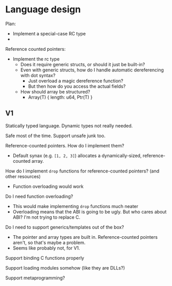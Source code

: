 
# Language design

Plan:

 * Implement a special-case RC type
 * 

Reference counted pointers:

 * Implement the rc type
   * Does it require generic structs, or should it just be built-in?
   * Even with generic structs, how do I handle automatic dereferencing with dot syntax?
     * Just overload a magic dereference function?
     * But then how do you access the actual fields?
   * How should array be structured?
     * Array(T) { length: u64, Ptr(T) }

## V1

Statically typed language. Dynamic types not really needed.

Safe most of the time. Support unsafe junk too.

Reference-counted pointers. How do I implement them?
 * Default synax (e.g. `[1, 2, 3]`) allocates a dynamically-sized, reference-counted array.

How do I implement `drop` functions for reference-counted pointers? (and other resources)
 * Function overloading would work

Do I need function overloading?
 * This would make implementing `drop` functions much neater
 * Overloading means that the ABI is going to be ugly. But who cares about ABI? I'm not trying to replace C.

Do I need to support generics/templates out of the box?
 * The pointer and array types are built in. Reference-counted pointers aren't, so that's maybe a problem.
 * Seems like probably not, for V1.

Support binding C functions properly

Support loading modules somehow (like they are DLLs?)

Support metaprogramming?
